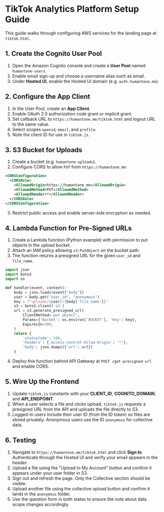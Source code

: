 # TikTok Analytics Platform Setup Guide

This guide walks through configuring AWS services for the landing page at `tiktok.html`.

## 1. Create the Cognito User Pool
1. Open the Amazon Cognito console and create a **User Pool** named `humantone-users`.
2. Enable email sign-up and choose a username alias such as email.
3. Under **Hosted UI**, enable the Hosted UI domain (e.g. `auth.humantone.me`).

## 2. Configure the App Client
1. In the User Pool, create an **App Client**.
2. Enable OAuth 2.0 authorization code grant or implicit grant.
3. Set callback URL to `https://humantone.me/tiktok.html` and logout URL to the same value.
4. Select scopes `openid`, `email`, and `profile`.
5. Note the client ID for use in `tiktok.js`.

## 3. S3 Bucket for Uploads
1. Create a bucket (e.g. `humantone-uploads`).
2. Configure CORS to allow `PUT` from `https://humantone.me`:
```xml
<CORSConfiguration>
  <CORSRule>
    <AllowedOrigin>https://humantone.me</AllowedOrigin>
    <AllowedMethod>PUT</AllowedMethod>
    <AllowedHeader>*</AllowedHeader>
  </CORSRule>
</CORSConfiguration>
```
3. Restrict public access and enable server-side encryption as needed.

## 4. Lambda Function for Pre‑Signed URLs
1. Create a Lambda function (Python example) with permission to put objects in the upload bucket.
2. Attach an IAM policy allowing `s3:PutObject` on the bucket path.
3. The function returns a presigned URL for the given `user_id` and `file_name`.
```python
import json
import boto3
import os

def handler(event, context):
    body = json.loads(event["body"])
    user = body.get("user_id", "anonymous")
    key = f"uploads/{user}/{body['file_name']}"
    s3 = boto3.client('s3')
    url = s3.generate_presigned_url(
        ClientMethod='put_object',
        Params={'Bucket': os.environ['BUCKET'], 'Key': key},
        ExpiresIn=300,
    )
    return {
        'statusCode': 200,
        'headers': {'Access-Control-Allow-Origin': '*'},
        'body': json.dumps({'url': url})
    }
```
4. Deploy this function behind API Gateway at `POST /get-presigned-url` and enable CORS.

## 5. Wire Up the Frontend
1. Update `tiktok.js` constants with your **CLIENT_ID**, **COGNITO_DOMAIN**, and **API_ENDPOINT**.
2. When a user selects a file and clicks upload, `tiktok.js` requests a presigned URL from the API and uploads the file directly to S3.
3. Logged-in users include their user ID (from the ID token) so files are stored privately. Anonymous users use the ID `anonymous` for collective data.

## 6. Testing
1. Navigate to `https://humantone.me/tiktok.html` and click **Sign In**. Authenticate through the Hosted UI and verify your email appears in the header.
2. Upload a file using the "Upload to My Account" button and confirm it appears under your user folder in S3.
3. Sign out and refresh the page. Only the Collective section should be visible.
4. Upload another file using the collective upload button and confirm it lands in the `anonymous` folder.
5. Use the question form in both states to ensure the note about data scope changes accordingly.
